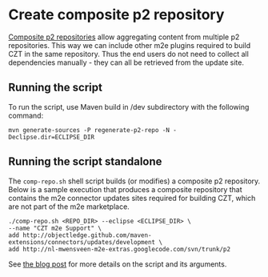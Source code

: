 # Create composite p2 repository

[Composite p2 repositories][p2-comp] allow aggregating content from multiple p2
repositories. This way we can include other m2e plugins required to build CZT
in the same repository. Thus the end users do not need to collect all dependencies
manually - they can all be retrieved from the update site.

[p2-comp]: http://wiki.eclipse.org/Equinox/p2/Composite_Repositories_(new)


## Running the script

To run the script, use Maven build in /dev subdirectory with the following command:

    mvn generate-sources -P regenerate-p2-repo -N -Declipse.dir=ECLIPSE_DIR


## Running the script standalone

The `comp-repo.sh` shell script builds (or modifies) a composite p2 repository.
Below is a sample execution that produces a composite repository
that contains the m2e connector updates sites required for building CZT,
which are not part of the m2e marketplace.


    ./comp-repo.sh <REPO_DIR> --eclipse <ECLIPSE_DIR> \
    --name "CZT m2e Support" \
    add http://objectledge.github.com/maven-extensions/connectors/updates/development \
    add http://nl-mwensveen-m2e-extras.googlecode.com/svn/trunk/p2

See [the blog post][comp-repo-blog] for more details on the script and its arguments.

[comp-repo-blog]: http://eclipsesource.com/blogs/2012/06/11/creating-p2-composite-repositories-on-the-command-line/

